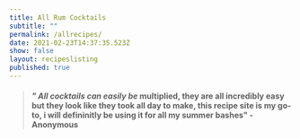 ```yaml
---
title: All Rum Cocktails
subtitle: ""
permalink: /allrecipes/
date: 2021-02-23T14:37:35.523Z
show: false
layout: recipeslisting
published: true
---
```

> #### *" All cocktails can easily be* multiplied, they are all incredibly easy but they look like they took all day to make, this recipe site is my go-to, i will defininitly be using it for all my summer bashes" - Anonymous